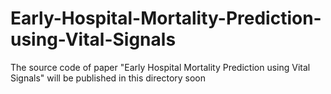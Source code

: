 # Early-Hospital-Mortality-Prediction-using-Vital-Signals
The source code of paper "Early Hospital Mortality Prediction using Vital Signals" will be published in this directory soon
